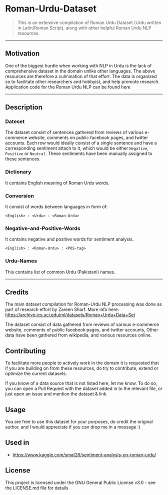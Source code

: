 # Roman-Urdu-Dataset
>This is an extensive compilation of Roman Urdu Dataset (Urdu written in Latin/Roman Script), along with other helpful Roman Urdu NLP resources.
---

## Motivation
One of the biggest hurdle when working with NLP in Urdu is the lack of comprehensive dataset in the domain unlike other languages. The above resources are therefore a culmination of that effort.
The data is organized so to facilitate other researchers and hobbyist, and help promote research.
Application code for the Roman Urdu NLP can be found here

---

## Description
### Dateset
The dataset consist of sentences gathered from reviews of various e-commerce website, comments on public facebook pages, and twitter accounts. Each row would ideally consist of a single sentence and have a corresponding sentiment attach to it, which would be either `Negative`, `Positive` or `Neutral`.
These sentiments have been manually assigned to these sentences.

### Dictionary
It contains English meaning of Roman Urdu words.

### Conversion
It consist of words between languages in form of:
``` 
<English> : <Urdu> : <Roman-Urdu>
```

### Negative-and-Positive-Words
It contains negative and positive words for sentiment analysis.
```
<English> : <Roman-Urdu> : <POS-tag>
```

### Urdu-Names
This contains list of common Urdu (Pakistani) names.

---

## Credits
The main dataset compilation for Roman-Urdu NLP processing was done as part of research effort by Zareen Sharf.
More info here: https://archive.ics.uci.edu/ml/datasets/Roman+Urdu+Data+Set

The dataset consist of data gathered from reviews of various e-commerce website, comments of public facebook pages, and twitter accounts, 
Other data have been gathered from wikipedia, and various resources online.


## Contributing
To facilitate more people to actively work in the domain it is requested that if you are building on from these resources, do try to contribute, extend or optimize the current datasets.

If you know of a data source that is not listed here, let me know. 
To do so, you can open a Pull Request with the dataset added in to the relevant file, or just open an issue and mention the dataset & link.

## Usage
You are free to use this dataset for your purposes, do credit the original author, and I would appreciate if you can drop me in a message :) 

## Used in
- https://www.kaggle.com/smat26/sentiment-analysis-on-roman-urdu/

## License 
This project is licensed under the GNU General Public License v3.0 - see the LICENSE.md file for details

